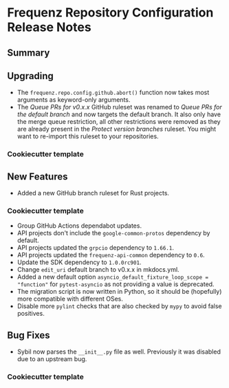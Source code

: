 # Frequenz Repository Configuration Release Notes

## Summary

<!-- Here goes a general summary of what this release is about -->

## Upgrading

- The `frequenz.repo.config.github.abort()` function now takes most arguments as keyword-only arguments.
- The *Queue PRs for v0.x.x* GitHub ruleset was renamed to *Queue PRs for the default branch* and now targets the default branch. It also only have the merge queue restriction, all other restrictions were removed as they are already present in the *Protect version branches* ruleset. You might want to re-import this ruleset to your repositories.

### Cookiecutter template

<!-- Here upgrade steps for cookiecutter specifically -->

## New Features

* Added a new GitHub branch ruleset for Rust projects.

### Cookiecutter template

* Group GitHub Actions dependabot updates.
* API projects don't include the `google-common-protos` dependency by default.
* API projects updated the `grpcio` dependency to `1.66.1`.
* API projects updated the `frequenz-api-common` dependency to `0.6`.
* Update the SDK dependency to `1.0.0rc901`.
* Change `edit_uri` default branch to v0.x.x in mkdocs.yml.
* Added a new default option `asyncio_default_fixture_loop_scope = "function"` for `pytest-asyncio` as not providing a value is deprecated.
* The migration script is now written in Python, so it should be (hopefully) more compatible with different OSes.
* Disable more `pylint` checks that are also checked by `mypy` to avoid false positives.

## Bug Fixes

* Sybil now parses the `__init__.py` file as well. Previously it was disabled due to an upstream bug.

### Cookiecutter template

<!-- Here bug fixes for cookiecutter specifically -->
